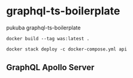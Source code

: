 # graphql-ts-boilerplate

pukuba graphql-ts-boilerplate

```docker
docker build --tag was:latest .

docker stack deploy -c docker-compose.yml api
```

## GraphQL Apollo Server
